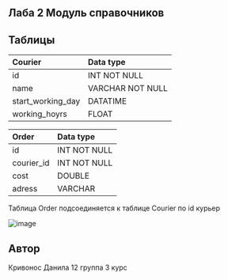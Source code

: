 ## Лаба 2 Модуль справочников

## Таблицы

| Courier           | Data type  |
|:----------------- |:---------------- |
| id                | INT NOT NULL     |
| name              | VARCHAR NOT NULL |
| start_working_day | DATATIME         |
| working_hoyrs     | FLOAT            |

| Order             | Data type        |
|:----------------- |:---------------- |
| id                | INT NOT NULL     |
| courier_id        | INT NOT NULL     |
| cost              | DOUBLE           |
| adress            | VARCHAR          |

Таблица Order подсоединяется к таблице Courier по id курьер

![image](https://github.com/bleyzzi/ds_lab2_database/assets/58260131/07a9fe6d-5733-41c8-b8b8-573acf2f0da1)


## Автор 

Кривонос Данила 12 группа 3 курс
